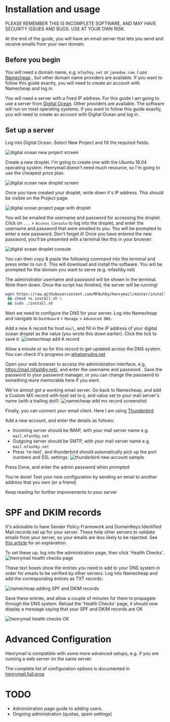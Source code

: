 Installation and usage
======================
PLEASE REMEMBER THIS IS INCOMPLETE SOFTWARE, AND 
MAY HAVE SECURITY ISSUES AND BUGS. USE AT YOUR OWN
RISK. 

At the end of the guide, you will have an email
server that lets you send and receive emails 
from your own domain.

Before you begin
----------------
You will need a domain name, e.g. `mfashby.net` or 
`janedoe.com`. I use [Namecheap](https://www.namecheap.com/)
, but other domain name providers are available.
If you want to follow this guide exactly, you will 
need to create an account with Namecheap and log in.

You will need a server with a fixed IP address. For
this guide I am going to use a server from 
[Digital Ocean](https://www.digitalocean.com/). Other 
providers are available. The software will run on 
most operating systems. If you want to follow this 
guide exactly, you will need to create an account 
with Digital Ocean and log in.

Set up a server
---------------
Log into Digital Ocean. Select New Project and fill the required fields.

![digital ocean new project screen](img/digitalocean_createnew.png) 

Create a new droplet. I'm going to create one with the Ubuntu 16.04
operating system. Henrymail doesn't need much resource, so I'm going
to use the cheapest price plan.

![digital ocean new droplet screen](img/digitalocean_newdroplet.png)

Once you have created your droplet, write down it's IP address. 
This should be visible on the Project page. 

![digital ocean project page with droplet](img/digitalocean_droplet_overview.png)

You will be emailed the username and password for accessing the droplet. 
Click on `...` > `Access Console` to log into the droplet, and enter the 
username and password that were emailed to you. You will be prompted to 
enter a new password. Don't forget it! Once you have entered the new 
password, you'll be presented with a terminal like this in your browser:

![digital ocean droplet console](img/digitalocean_droplet_terminal.png)  

You can then copy & paste the following command into the terminal and 
press enter to run it. This will download and install the software.
You will be prompted for the domain you want to serve (e.g. mfashby.net)

The administrator username and password will be shown in the terminal. 
Note them down. Once the script has finished, the server will be running!
 
```bash
wget https://raw.githubusercontent.com/MFAshby/henrymail/master/install.sh \
 && chmod +x install.sh \
 && sudo ./install.sh
```

Next we need to configure the DNS for your server. Log into Namecheap
and navigate to `Dashboard` > `Manage` > `Advanced DNS`. 

Add a new A record for host `mail`, and fill in the IP address of your digital 
ocean droplet as the value (you wrote this down earlier). Click the tick to 
save it.
![namecheap add A record](img/namecheap_add_a_record.png) 

Allow a minute or so for this record to get updated across the DNS system. 
You can check it's progress on [whatsmydns.net](https://www.whatsmydns.net)

Open your web browser to access the administration 
interface, e.g. https://mail.mfashby.net/, and enter the username and password
. Save the password to your password manager, or you can change the password 
to something more memorable here if you want.

We've almost got a working email server. Go back to Namecheap, and add 
a Custom MX record with host set to `@`, and value set to your mail server's name (with a trailing dot!):
![namecheap add mx record screenshot](img/namecheap_add_mx.png)

Finally, you can connect your email client. Here I am using [Thunderbird](https://www.thunderbird.net)

Add a new account, and enter the details as follows:
* Incoming server should be IMAP, with your mail server name e.g. `mail.mfashby.net`
* Outgoing server should be SMTP, with your mail server name e.g. `mail.mfashby.net`
* Press 're-test', and thunderbird should automatically pick up the 
port numbers and SSL settings.
![thunderbird new account sample](img/thunderbird_account_config.png)  

Press Done, and enter the admin password when prompted

You're done! Test your new configuration by sending an email to another
address that you own (or a friend)

Keep reading for further improvements to your server

SPF and DKIM records
====================
It's advisable to have Sender Policy Framework and DomainKeys Identified Mail 
records set up for your server. These help other servers to validate emails 
from your server, so your emails are less likely to be rejected. See 
[this article](https://blog.woodpecker.co/cold-email/spf-dkim/) for an explanation.

To set these up, log into the administration page, then click 'Health Checks'.
![henrymail health checks page](img/henrymail_healthchecks.png)

These text boxes show the entries you need to add to your DNS system in order 
for emails to be verified by other servers. Log into Namecheap and add the 
corresponding entries as TXT records:

![namecheap adding SPF and DKIM records](img/namecheap_spf_dkim.png)

Save these entries, and allow a couple of minutes for them to propagate through
the DNS system. Reload the 'Health Checks' page, it should now display a message
saying that your SPF and DKIM records are OK

![henrymail health checks OK](img/henrymail_healthchecks_ok.png)


Advanced Configuration
======================
Henrymail is compatible with some more advanced setups, e.g. if you are running a 
web server on the same server.

The complete list of configuration options is documented in 
[henrymail.full.prop](../henrymail.full.prop)

TODO
====
* Administration page guide to adding users.
* Ongoing administration (quotas, spam settings)
